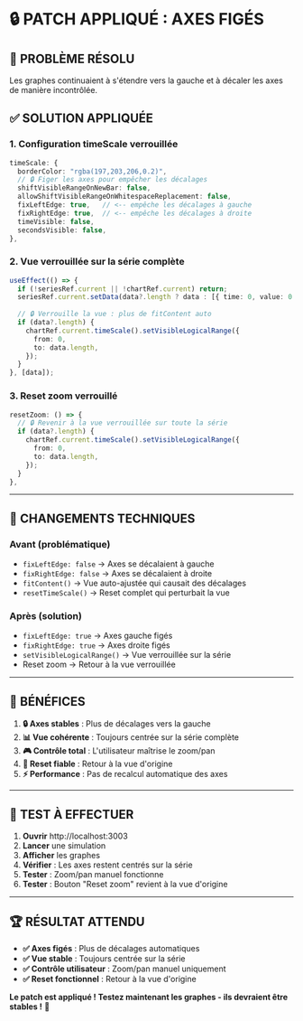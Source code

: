 # 🔒 **PATCH APPLIQUÉ : AXES FIGÉS**

## 🎯 **PROBLÈME RÉSOLU**

Les graphes continuaient à s'étendre vers la gauche et à décaler les axes de manière incontrôlée.

## ✅ **SOLUTION APPLIQUÉE**

### **1. Configuration timeScale verrouillée**
```typescript
timeScale: {
  borderColor: "rgba(197,203,206,0.2)",
  // 🔒 Figer les axes pour empêcher les décalages
  shiftVisibleRangeOnNewBar: false,
  allowShiftVisibleRangeOnWhitespaceReplacement: false,
  fixLeftEdge: true,   // <-- empêche les décalages à gauche
  fixRightEdge: true,  // <-- empêche les décalages à droite
  timeVisible: false,
  secondsVisible: false,
},
```

### **2. Vue verrouillée sur la série complète**
```typescript
useEffect(() => {
  if (!seriesRef.current || !chartRef.current) return;
  seriesRef.current.setData(data?.length ? data : [{ time: 0, value: 0 }]);
  
  // 🔒 Verrouille la vue : plus de fitContent auto
  if (data?.length) {
    chartRef.current.timeScale().setVisibleLogicalRange({
      from: 0,
      to: data.length,
    });
  }
}, [data]);
```

### **3. Reset zoom verrouillé**
```typescript
resetZoom: () => {
  // 🔒 Revenir à la vue verrouillée sur toute la série
  if (data?.length) {
    chartRef.current.timeScale().setVisibleLogicalRange({
      from: 0,
      to: data.length,
    });
  }
},
```

---

## 🔧 **CHANGEMENTS TECHNIQUES**

### **Avant (problématique)**
- `fixLeftEdge: false` → Axes se décalaient à gauche
- `fixRightEdge: false` → Axes se décalaient à droite  
- `fitContent()` → Vue auto-ajustée qui causait des décalages
- `resetTimeScale()` → Reset complet qui perturbait la vue

### **Après (solution)**
- `fixLeftEdge: true` → Axes gauche figés
- `fixRightEdge: true` → Axes droite figés
- `setVisibleLogicalRange()` → Vue verrouillée sur la série
- Reset zoom → Retour à la vue verrouillée

---

## 🎯 **BÉNÉFICES**

1. **🔒 Axes stables** : Plus de décalages vers la gauche
2. **📊 Vue cohérente** : Toujours centrée sur la série complète
3. **🎮 Contrôle total** : L'utilisateur maîtrise le zoom/pan
4. **🔄 Reset fiable** : Retour à la vue d'origine
5. **⚡ Performance** : Pas de recalcul automatique des axes

---

## 🧪 **TEST À EFFECTUER**

1. **Ouvrir** http://localhost:3003
2. **Lancer** une simulation
3. **Afficher** les graphes
4. **Vérifier** : Les axes restent centrés sur la série
5. **Tester** : Zoom/pan manuel fonctionne
6. **Tester** : Bouton "Reset zoom" revient à la vue d'origine

---

## 🏆 **RÉSULTAT ATTENDU**

- **✅ Axes figés** : Plus de décalages automatiques
- **✅ Vue stable** : Toujours centrée sur la série
- **✅ Contrôle utilisateur** : Zoom/pan manuel uniquement
- **✅ Reset fonctionnel** : Retour à la vue d'origine

**Le patch est appliqué ! Testez maintenant les graphes - ils devraient être stables !** 🚀
